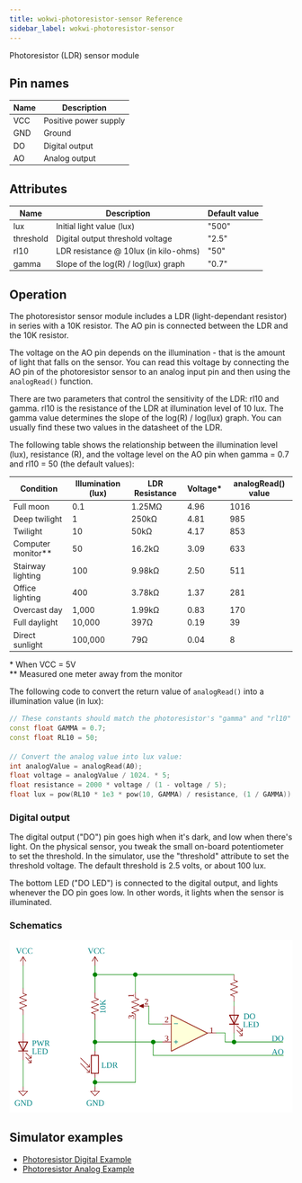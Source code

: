 ```yaml
---
title: wokwi-photoresistor-sensor Reference
sidebar_label: wokwi-photoresistor-sensor
---
```


Photoresistor (LDR) sensor module

<wokwi-photoresistor-sensor />

## Pin names

| Name | Description           |
| ---- | --------------------- |
| VCC  | Positive power supply |
| GND  | Ground                |
| DO   | Digital output        |
| AO   | Analog output         |

## Attributes

| Name      | Description                           | Default value |
| --------- | ------------------------------------- | ------------- |
| lux       | Initial light value (lux)             | "500"         |
| threshold | Digital output threshold voltage      | "2.5"         |
| rl10      | LDR resistance @ 10lux (in kilo-ohms) | "50"          |
| gamma     | Slope of the log(R) / log(lux) graph  | "0.7"         |

## Operation

The photoresistor sensor module includes a LDR (light-dependant resistor) in series with a 10K resistor. The AO pin is connected between the LDR and the 10K resistor.

The voltage on the AO pin depends on the illumination - that is the amount of light that falls on the sensor. You can read this voltage by connecting the AO pin of the photoresistor sensor to an analog input pin and then using the `analogRead()` function.

There are two parameters that control the sensitivity of the LDR: rl10 and gamma. rl10 is the resistance of the LDR at illumination level of 10 lux. The gamma value determines the slope of the log(R) / log(lux) graph. You can usually find these two values in the datasheet of the LDR.

The following table shows the relationship between the illumination level (lux), resistance (R), and the voltage level
on the AO pin when gamma = 0.7 and rl10 = 50 (the default values):

| Condition            | Illumination (lux) | LDR Resistance | Voltage\* | analogRead() value |
| -------------------- | ------------------ | -------------- | --------- | ------------------ |
| Full moon            | 0.1                | 1.25MΩ         | 4.96      | 1016               |
| Deep twilight        | 1                  | 250kΩ          | 4.81      | 985                |
| Twilight             | 10                 | 50kΩ           | 4.17      | 853                |
| Computer monitor\*\* | 50                 | 16.2kΩ         | 3.09      | 633                |
| Stairway lighting    | 100                | 9.98kΩ         | 2.50      | 511                |
| Office lighting      | 400                | 3.78kΩ         | 1.37      | 281                |
| Overcast day         | 1,000              | 1.99kΩ         | 0.83      | 170                |
| Full daylight        | 10,000             | 397Ω           | 0.19      | 39                 |
| Direct sunlight      | 100,000            | 79Ω            | 0.04      | 8                  |

\* When VCC = 5V  
\*\* Measured one meter away from the monitor

The following code to convert the return value of `analogRead()` into a illumination value (in lux):

```cpp
// These constants should match the photoresistor's "gamma" and "rl10" attributes
const float GAMMA = 0.7;
const float RL10 = 50;

// Convert the analog value into lux value:
int analogValue = analogRead(A0);
float voltage = analogValue / 1024. * 5;
float resistance = 2000 * voltage / (1 - voltage / 5);
float lux = pow(RL10 * 1e3 * pow(10, GAMMA) / resistance, (1 / GAMMA));
```

### Digital output

The digital output ("DO") pin goes high when it's dark, and low when there's light. On the physical sensor, you tweak the small on-board potentiometer to set the threshold. In the simulator, use the "threshold" attribute to set the threshold voltage. The default threshold is 2.5 volts, or about 100 lux.

The bottom LED ("DO LED") is connected to the digital output, and lights whenever the DO pin goes low. In other words, it lights when the sensor is illuminated.

### Schematics

![Wokwi Photoresistor (LDR) Sensor Module Schematics](wokwi-photoresistor-sensor.svg)

## Simulator examples

- [Photoresistor Digital Example](https://wokwi.com/arduino/projects/305193592908939842)
- [Photoresistor Analog Example](https://wokwi.com/arduino/projects/305193627138654786)
